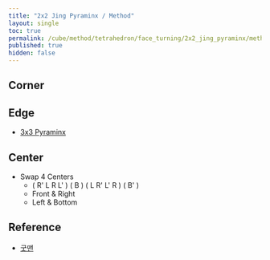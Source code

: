 ```yaml
---
title: "2x2 Jing Pyraminx / Method"
layout: single
toc: true
permalink: /cube/method/tetrahedron/face_turning/2x2_jing_pyraminx/method
published: true
hidden: false
---
```


<head>
  <base target="_blank">
</head>



## Corner



## Edge

- [3x3 Pyraminx](/cube/method/tetrahedron/face_turning/3x3_pyraminx)



## Center

- Swap 4 Centers
    - ( R' L R L' ) ( B ) ( L R' L' R ) ( B' )
    - Front & Right
    - Left & Bottom



## Reference

- [굿맨](https://youtu.be/Zw-J5DfFHzU)
